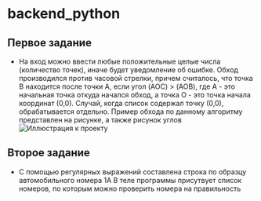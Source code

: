 # backend_python
## Первое задание
 - На вход можно ввести любые положительные целые числа (количество точек), иначе будет уведомление об ошибке.
Обход производился против часовой стрелки, причем считалось, что точка B находится после точки A, если угол (AOC) > (AOB), где A - это начальная точка откуда начался обход, а точка O - это точка начала координат (0,0). Случай, когда список содержал точку (0,0), обрабатывается отдельно.
Пример обхода по данному алгоритму представлен на рисунке, а также рисунок углов
![Иллюстрация к проекту](https://github.com/VioletZhdanova/backend_python/raw/main/image/image.png)

## Второе задание
 - С помощью регулярных выражений составлена строка по образцу автомобильного номера 1А
В теле программы присутвует список номеров, по которым можно проверить номера на правильность

